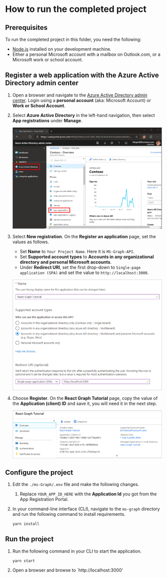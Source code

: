 
# How to run the completed project

## Prerequisites

To run the completed project in this folder, you need the following:

- [Node.js](https://nodejs.org) installed on your development machine. 
- Either a personal Microsoft account with a mailbox on Outlook.com, or a Microsoft work or school account.

## Register a web application with the Azure Active Directory admin center

1. Open a browser and navigate to the [Azure Active Directory admin center](https://aad.portal.azure.com). Login using a **personal account** (aka: Microsoft Account) or **Work or School Account**.

1. Select **Azure Active Directory** in the left-hand navigation, then select **App registrations** under **Manage**.

    ![A screenshot of the App registrations ](/README/images/aad-portal-app-registrations.png)

   
1. Select **New registration**. On the **Register an application** page, set the values as follows.

    - Set **Name** to `Your Project Name`. Here it is `MS-Graph-API`.
    - Set **Supported account types** to **Accounts in any organizational directory and personal Microsoft accounts**.
    - Under **Redirect URI**, set the first drop-down to `Single-page application (SPA)` and set the value to `http://localhost:3000`.

    ![A screenshot of the Register an application page](/README/images/aad-register-an-app.png)

1. Choose **Register**. On the **React Graph Tutorial** page, copy the value of the **Application (client) ID** and save it, you will need it in the next step.

    ![A screenshot of the application ID of the new app registration](/README/images/aad-application-id.png)

## Configure the project

1. Edit the `./ms-Graph/.env` file and make the following changes.
    1. Replace `YOUR_APP_ID_HERE` with the **Application Id** you got from the App Registration Portal.
2. In your command-line interface (CLI), navigate to the `ms-graph` directory and run the following command to install requirements.

    ```Shell
    yarn install
    ```

## Run the project

1. Run the following command in your CLI to start the application.

    ```Shell
    yarn start
    ```

1. Open a browser and browse to `http://localhost:3000'